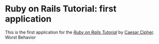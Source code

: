 # Ruby on Rails Tutorial: first application

This is the first application for the
[*Ruby on Rails Tutorial*](http://railstutorial.org/)
by [Caesar Cipher](http://worstbehaviour.com).
Worst Behavior

